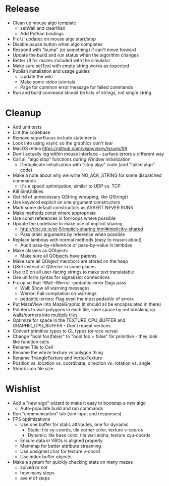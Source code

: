 Release
=======
- Clean up mouse algo template
    - setWall and clearWall
    - Add Python bindings
- Fix UI updates on mouse algo start/stop
- Disable pause button when algo completes
- Respond with "bump" (or something) if can't move forward
- Update the build and run status when the algorithm changes
- Better UI for mazes included with the simulator
- Make sure setText with empty string works as expected
- Publish installation and usage guides
    - Update the wiki
    - Make some video tutorials
    - Page for common error message for failed commands
- Run and build command should be lists of strings, not single string

Cleanup
=======
- Add unit tests
- Lint the codebase
- Remove superfluous include statements
- Look into using vsync so the graphics don't tear
- MacOS retina https://github.com/vispy/vispy/issues/99
- Don't actually log within mouse interface - surface errors a different way
- Call all "algo stop" functions during Window initialization
    - Deduplicate initialization with "stop algo" code (and "failed algo" code)
- Make a note about why we write NO_ACK_STRING for some dispatched commands
    - It's a speed optimization, similar to UDP vs. TCP
- Kill SimUtilities
- Get rid of unnecessary QString wrapping, like QString(<SOME-QSTRING>)
- Use keyword explicit on one argument constructors
- Mark some default constructors as ASSERT NEVER RUNS
- Make methods const where appropriate
- Use const references in for-loops where possible
- Update the codebase to make use of implicit sharing
    - http://doc.qt.io/qt-5/implicit-sharing.html#implicitly-shared
    - Pass other arguments by reference when possible
- Replace lambdas with normal methods (easy to reason about)
    - Audit pass-by-reference or pass-by-value in lambdas
- Make classes as QObjects
    - Make sure all QObjects have parents
- Make sure all QObject membors are stored on the heap
- QSet instead of QVector in some places
- Use tr() on all user-facing strings to make text translatable
- Use uniform syntax for signal/slot connections
- Fix up so that -Wall -Werror -pedantic-error flags pass
    - Wall: Show all warning messages
    - Werror: Fail compilation on warnings
    - pedantic-errors: Flag even the most pedantic of errors
- Put MazeView into MazeGraphic (it should all be encapsulated in there)
- Pointers to wall polygons in each tile, save space by not breaking up walls/corners into multiple tiles
- Optimize for space in the TEXTURE_CPU_BUFFER and GRAPHIC_CPU_BUFFER - Don't repeat vertices
- Convert primitive types to GL types (or vice versa)
- Change "bool foo(false)" to "bool foo = false" for primitive - they look like function calls
- Rename Tile to Cell
- Rename the whole texture vs polygon thing
- Rename TriangleTexture and VertexTexture
- Position vs. location vs. coordinate, direction vs. rotation vs. angle
- Shrink icon file size

Wishlist
========
- Add a "new algo" wizard to make it easy to bootstap a new algo
    - Auto-populate build and run commands
- Run "communication" tab (sim input and responses)
- FPS optimizations
    - Use one buffer for static attributes, one for dynamic
        - Static: tile xy-coords, tile corner color, texture v-coords
        - Dynamic: tile base color, tile wall alpha, texture xyu-coords
    - Ensure data in VBOs is aligned properly
    - Memmap for better attribute streaming
    - Use unsigned char for texture v-coord
    - Use index buffer objects
- Make a system for quickly checking stats on many mazes
    - solved or not
    - how many steps
    - ave # of steps
